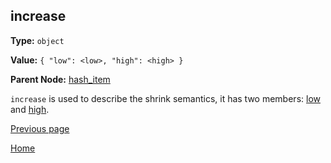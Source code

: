 increase
----------

**Type:** `object`

**Value:** `{ "low": <low>, "high": <high> }`

**Parent Node:** [hash_item](hash_item.md)

`increase` is used to describe the shrink semantics, it has two members: [low](low.md) and [high](high.md).

[Previous page](../table.md)

[Home](../../../index.md)